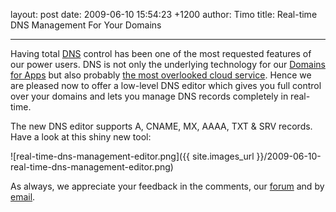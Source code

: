 layout: post
date: 2009-06-10 15:54:23 +1200
author: Timo
title: Real-time DNS Management For Your Domains



----

Having total [DNS](http://en.wikipedia.org/wiki/Domain_name_system) control has been one of the most requested features of our power users. DNS is not only the underlying technology for our [Domains for Apps](https://iwantmyname.com/features/custom-domain-applications-and-dns) but also probably [the most overlooked cloud service](http://archived.link/http://blog.mosso.com/2009/06/dns-the-overlooked-cloud-service/). Hence we are pleased now to offer a low-level DNS editor which gives you full control over your domains and lets you manage DNS records completely in real-time.

The new DNS editor supports A, CNAME, MX, AAAA, TXT & SRV records. Have a look at this shiny new tool:

![real-time-dns-management-editor.png]({{ site.images_url }}/2009-06-10-real-time-dns-management-editor.png)

 As always, we appreciate your feedback in the comments, our [forum](http://feedback.iwantmyname.com/) and by [email](https://iwantmyname.com/support).
